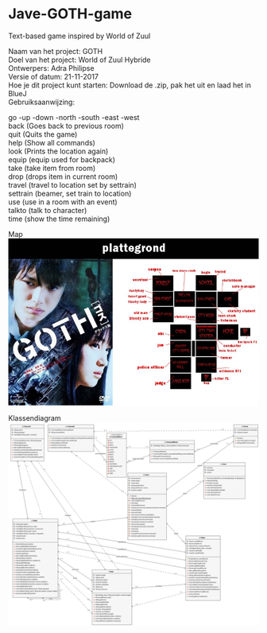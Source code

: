 # Jave-GOTH-game
Text-based game inspired by World of Zuul

Naam van het project: GOTH
<br>
Doel van het project: World of Zuul Hybride
<br>
Ontwerpers: Adra Philipse
<br>
Versie of datum: 21-11-2017
<br>
Hoe je dit project kunt starten: Download de .zip, pak het uit en laad het in BlueJ
<br>
Gebruiksaanwijzing:
<br>

go 		-up
		-down
		-north
		-south
		-east
		-west
<br>
back		(Goes back to previous room)
<br>
quit		(Quits the game)
<br>
help		(Show all commands)
<br>
look		(Prints the location again)
<br>
equip        	<itemname>  (equip used for backpack)
<br>
take          	<itemname> (take item from room)
<br>
drop         	<itemname> (drops item in current room)
<br>
travel		(travel to location set by settrain)
<br>
settrain   	(beamer, set train to location)
<br>
use            	<itemname> (use in a room with an event)
<br>
talkto        	<charactername> (talk to character)
<br>
time          	(show the time remaining)


Map
![alt text](images/map-goth.jpg)


Klassendiagram
![alt text](images/goth-uml.png)
